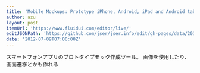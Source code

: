 ```yaml
---
title: 'Mobile Mockups: Prototype iPhone, Android, iPad and Android tablet UI fast!'
author: azu
layout: post
itemUrl: 'https://www.fluidui.com/editor/live/'
editJSONPath: 'https://github.com/jser/jser.info/edit/gh-pages/data/2012/07/index.json'
date: '2012-07-09T07:00:00Z'
---
```

スマートフォンアプリのプロトタイプモック作成ツール。
画像を使用したり、画面遷移とかも作れる
